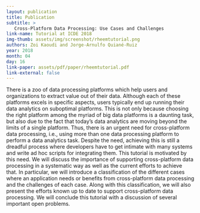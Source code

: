 ```yaml
---
layout: publication
title: Publication
subtitle: >
   Cross-Platform Data Processing: Use Cases and Challenges
link-name: Tutorial at ICDE 2018
img-thumb: assets/img/screenshot/rheemtutorial.png
authors: Zoi Kaoudi and Jorge-Arnulfo Quiané-Ruiz
year: 2018
month: 04
day: 16
link-paper: assets/pdf/paper/rheemtutorial.pdf
link-external: false
---
```


There is a zoo of data processing platforms which help users and organizations to extract value out of their data. Although each of these platforms excels in specific aspects, users typically end up running their data analytics on suboptimal platforms. This is not only because choosing the right platform among the myriad of big data platforms is a daunting task, but also due to the fact that today’s data analytics are moving beyond the limits of a single platform. Thus, there is an urgent need for cross-platform data processing, i.e., using more than one data processing platform to perform a data analytics task. Despite the need, achieving this is still a dreadful process where developers have to get intimate with many systems and write ad hoc scripts for integrating them. This tutorial is motivated by this need. We will discuss the importance of supporting cross-platform data processing in a systematic way as well as the current efforts to achieve that. In particular, we will introduce a classification of the different cases where an application needs or benefits from cross-platform data processing and the challenges of each case. Along with this classification, we will also present the efforts known up to date to support cross-platform data processing. We will conclude this tutorial with a discussion of several important open problems.
